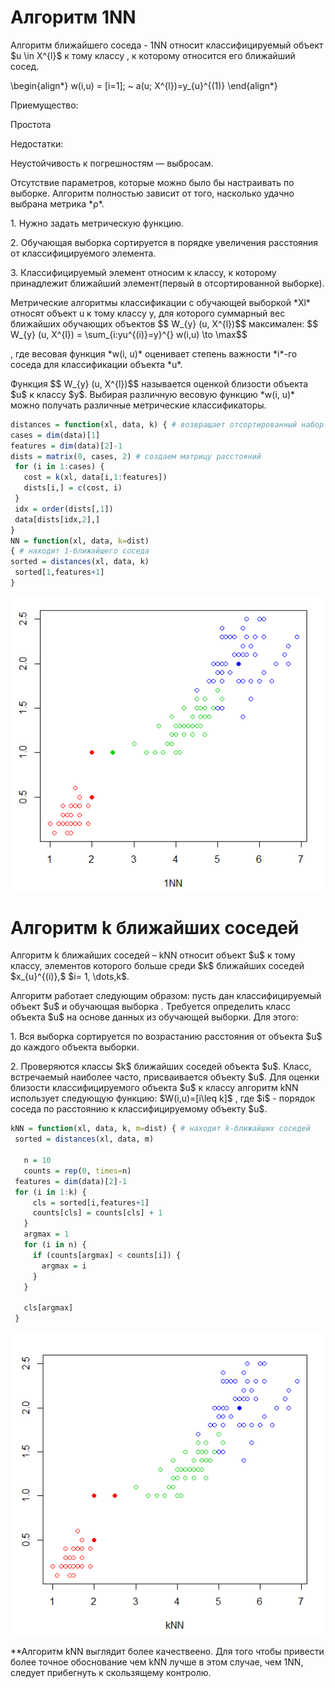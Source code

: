  <h1> Алгоритм 1NN </h1>

<p>Алгоритм ближайшего соседа - 1NN  относит классифицируемый объект $u \in X^{l}$ к тому классу , к которому относится его ближайший сосед.</p>
<p> \begin{align*}
w(i,u) = [i=1]; ~  a(u; X^{l})=y_{u}^{(1)} 
\end{align*} </p>

<p> Приемущество: </p>
<p> Простота </p>

<p> Недостатки: </p>
 <p> Неустойчивость к погрешностям — выбросам.</p> 
 <p>
     Отсутствие параметров, которые можно было бы настраивать по выборке. Алгоритм полностью зависит от того, насколько удачно выбрана
метрика *ρ*.
</p>

<p>
  1. Нужно задать метрическую функцию. </p>
  <p>2. Обучающая выборка сортируется в порядке увеличения расстояния от классифицируемого элемента. </p>
 <p> 3. Классифицируемый элемент относим к классу, к которому принадлежит ближайший элемент(первый в отсортированной выборке). 
  </p>
  
 
  <p>Метрические алгоритмы классификации с обучающей выборкой *Xl* относят объект u к тому классу y, для которого суммарный вес ближайших обучающих объектов  $$ W_{y} (u, X^{l})$$ максимален: 
  $$ W_{y} (u, X^{l}) = \sum_{i:yu^{(i)}=y}^{} w(i,u) \to \max$$ </p>
  
  <p> , где весовая функция *w(i, u)* оценивает степень важности *i*-го соседа для классификации объекта *u*.</p>
  <p> Функция $$ W_{y} (u, X^{l})$$  называется оценкой близости объекта $u$ к классу $y$. Выбирая различную весовую функцию *w(i, u)* можно получать различные метрические классификаторы.</p>
  
  ```R
  distances = function(xl, data, k) { # возвращает отсортированный набор данных по метрике для объекта 
 cases = dim(data)[1]
 features = dim(data)[2]-1
 dists = matrix(0, cases, 2) # создаем матрицу расстояний 
   for (i in 1:cases) {
     cost = k(xl, data[i,1:features])
     dists[i,] = c(cost, i)
   }
   idx = order(dists[,1])
   data[dists[idx,2],]
 }
NN = function(xl, data, k=dist) 
 { # находит 1-ближайшего соседа 
 sorted = distances(xl, data, k)
   sorted[1,features+1]
 }
 ```
 
 ![screenshot of sample](https://github.com/LenuraA/ML1/blob/master/1.1nn.png)


<h1>Алгоритм k ближайших соседей </h1>
<p> Алгоритм k ближайших соседей – kNN относит объект $u$ к тому классу,
элементов которого больше среди $k$ ближайших соседей $x_{u}^{(i)},$ $i= 1, \dots,k$.
</p>

<p> Алгоритм работает следующим образом: пусть дан классифицируемый объект $u$ и обучающая выборка . Требуется определить класс объекта $u$ на основе данных из обучающей выборки. Для этого:</p>

<p>1. Вся выборка  сортируется по возрастанию расстояния от объекта $u$ до каждого объекта выборки.</p>
<p>2. Проверяются классы $k$ ближайших соседей объекта $u$. Класс, встречаемый наиболее часто, присваивается объекту $u$. Для оценки близости классифицируемого объекта $u$ к классу  алгоритм kNN использует следующую функцию: $W(i,u)=[i\leq k]$ , где $i$ - порядок соседа по расстоянию к классифицируемому объекту $u$.</p>

```R
kNN = function(xl, data, k, m=dist) { # находит k-ближайших соседей  
 sorted = distances(xl, data, m)
   
   n = 10 
   counts = rep(0, times=n)
 features = dim(data)[2]-1
 for (i in 1:k) {
     cls = sorted[i,features+1]
     counts[cls] = counts[cls] + 1
   }
   argmax = 1
   for (i in n) {
     if (counts[argmax] < counts[i]) {
       argmax = i
     }
   }
   
   cls[argmax]
 }
 ```
 
 ![screenshot of sample](https://github.com/LenuraA/ML1/blob/master/KNN.png)

**Алгоритм kNN выглядит более качествеено. Для того чтобы привести более точное обоснование чем kNN лучше в этом случае, чем 1NN, следует прибегнуть к скользящему контролю.
